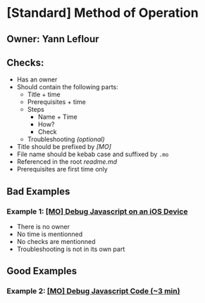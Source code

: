 # [Standard] Method of Operation

## Owner: Yann Leflour

## Checks:

- Has an owner
- Should contain the following parts:
  - Title + time
  - Prerequisites + time
  - Steps
    - Name + Time
    - How?
    - Check
  - Troubleshooting *(optional)*
- Title should be prefixed by *[MO]*
- File name should be kebab case and suffixed by `.mo`
- Referenced in the root *readme.md*
- Prerequisites are first time only

## Bad Examples

### Example 1: [[MO] Debug Javascript on an iOS Device](/react-native/debugging/debug-javascript-ios-device.mo.md)

- There is no owner
- No time is mentionned
- No checks are mentionned
- Troubleshooting is not in its own part

## Good Examples

### Example 2: [[MO] Debug Javascript Code (~3 min)](/react-native/debugging/debug-javascript.mo.md)
